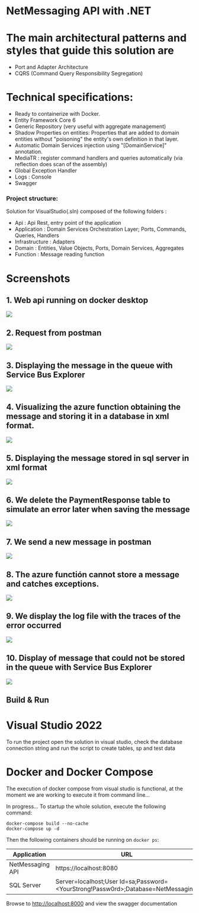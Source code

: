 # NetMessaging API with .NET

# The main architectural patterns and styles that guide this solution are

- Port and Adapter Architecture
- CQRS (Command Query Responsibility Segregation)

# Technical specifications:

- Ready to containerize with Docker.
- Entity Framework Core 6
- Generic Repository (very useful with aggregate management)
- Shadow Properties on entities: Properties that are added to domain entities without "poisoning" the entity's own definition in that layer.
- Automatic Domain Services injection using "[DomainService]" annotation.
- MediaTR : register command handlers and queries automatically (via reflection does scan of the assembly)
- Global Exception Handler
- Logs : Console
- Swagger

### Project structure:

Solution for VisualStudio(.sln) composed of the following folders :

- Api : Api Rest, entry point of the application
- Application : Domain Services Orchestration Layer; Ports, Commands, Queries, Handlers
- Infrastructure : Adapters
- Domain : Entities, Value Objects, Ports, Domain Services, Aggregates
- Function : Message reading function

# Screenshots

## 1. Web api running on docker desktop
<img src="https://github.com/klmeir/NetMessaging/blob/main/docs/1.png" />

## 2. Request from postman
<img src="https://github.com/klmeir/NetMessaging/blob/main/docs/2.png" />

## 3. Displaying the message in the queue with Service Bus Explorer
<img src="https://github.com/klmeir/NetMessaging/blob/main/docs/3.png" />

## 4. Visualizing the azure function obtaining the message and storing it in a database in xml format.
<img src="https://github.com/klmeir/NetMessaging/blob/main/docs/4.png" />

## 5. Displaying the message stored in sql server in xml format
<img src="https://github.com/klmeir/NetMessaging/blob/main/docs/5.png" />

## 6. We delete the PaymentResponse table to simulate an error later when saving the message
<img src="https://github.com/klmeir/NetMessaging/blob/main/docs/6.png" />

## 7. We send a new message in postman
<img src="https://github.com/klmeir/NetMessaging/blob/main/docs/7.png" />

## 8. The azure functión cannot store a message and catches exceptions.
<img src="https://github.com/klmeir/NetMessaging/blob/main/docs/8.png" />

## 9. We display the log file with the traces of the error occurred
<img src="https://github.com/klmeir/NetMessaging/blob/main/docs/9.png" />

## 10. Display of message that could not be stored in the queue with Service Bus Explorer
<img src="https://github.com/klmeir/NetMessaging/blob/main/docs/10.png" />

## Build & Run

# Visual Studio 2022

To run the project open the solution in visual studio, check the database connection string and run the script to create tables, sp and test data

# Docker and Docker Compose

The execution of docker compose from visual studio is functional, at the moment we are working to execute it from command line...

In progress...
To startup the whole solution, execute the following command:

```
docker-compose build --no-cache
docker-compose up -d
```

Then the following containers should be running on `docker ps`:

| Application      | URL                                                                                |
| ---------------- | ---------------------------------------------------------------------------------- |
| NetMessaging API | https://localhost:8080                                                             |
| SQL Server       | Server=localhost;User Id=sa;Password=<YourStrong!Passw0rd>;Database=NetMessaging; |


Browse to [http://localhost:8000](http://localhost:8000) and view the swagger documentation

